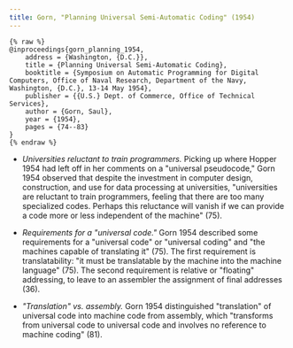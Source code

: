 ```yaml
---
title: Gorn, "Planning Universal Semi-Automatic Coding" (1954)
---
```


```
{% raw %}
@inproceedings{gorn_planning_1954,
	address = {Washington, {D.C.}},
	title = {Planning Universal Semi-Automatic Coding},
	booktitle = {Symposium on Automatic Programming for Digital Computers, Office of Naval Research, Department of the Navy, Washington, {D.C.}, 13-14 May 1954},
	publisher = {{U.S.} Dept. of Commerce, Office of Technical Services},
	author = {Gorn, Saul},
	year = {1954},
	pages = {74--83}
}
{% endraw %}
```

* *Universities reluctant to train programmers.* Picking up where Hopper 1954 had left off in her comments on a "universal pseudocode," Gorn 1954 observed that despite the investment in computer design, construction, and use for data processing at universities, "universities are reluctant to train programmers, feeling that there are too many specialized codes. Perhaps this reluctance will vanish if we can provide a code more or less independent of the machine" (75).

* *Requirements for a "universal code."* Gorn 1954 described some requirements for a "universal code" or "universal coding" and "the machines capable of translating it" (75). The first requirement is translatability: "it must be translatable by the machine into the machine language" (75). The second requirement is relative or "floating" addressing, to leave to an assembler the assignment of final addresses (36).

* *"Translation" vs. assembly.* Gorn 1954 distinguished "translation" of universal code into machine code from assembly, which "transforms from universal code to universal code and involves no reference to machine coding" (81).

